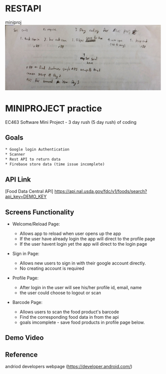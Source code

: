# RESTAPI
miniproj
![image](https://github.com/Charlieletscode/RESTAPI/blob/main/image.jpg)
# MINIPROJECT practice

EC463 Software Mini Project - 3 day rush (5 day rush) of coding

## Goals

    * Google login Authentication
    * Scanner
    * Rest API to return data
    * Firebase store data (time issue incomplete)

## API Link 

[Food Data Central API]  https://api.nal.usda.gov/fdc/v1/foods/search?api_key=DEMO_KEY

## Screens Functionality

* Welcome/Reload Page: 
    * Allows app to reload when user opens up the app
    * If the user have already login the app will direct to the profile page
    * If the user havent login yet the app will direct to the login page

* Sign in Page:
    * Allows new users to sign in with their google account directly.
    * No creating account is required

* Profile Page: 
    * After login in the user will see his/her profile id, email, name
    * the user could choose to logout or scan

* Barcode Page:
    * Allows users to scan the food product's barcode
    * Find the corresponding food data in from the api
    * goals imcomplete - save food products in profile page below.

## Demo Video



## Reference
andriod developers webpage (https://developer.android.com/)
